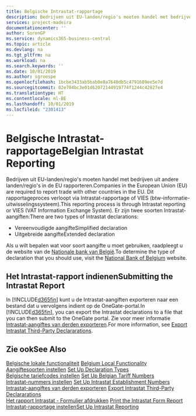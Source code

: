 ```yaml
---
title: Belgische Intrastat-rapportage
description: Bedrijven uit EU-landen/regio's moeten handel met bedrijven uit andere landen/regio's in de EU rapporteren. Dit rapportageproces verloopt via Intrastat-rapportage of VIES (btw-informatie-uitwisselingssysteem).
services: project-madeira
documentationcenter: ''
author: SorenGP
ms.service: dynamics365-business-central
ms.topic: article
ms.devlang: na
ms.tgt_pltfrm: na
ms.workload: na
ms.search.keywords: ''
ms.date: 10/01/2019
ms.author: sgroespe
ms.openlocfilehash: 1bcbe3433ab5bab0e8a7640db5c4791609ee5e7d
ms.sourcegitcommit: 02e704bc3e01d62072144919774f1244c42827e4
ms.translationtype: HT
ms.contentlocale: nl-BE
ms.lasthandoff: 10/01/2019
ms.locfileid: "2301413"
---
```

# <a name="belgian-intrastat-reporting"></a><span data-ttu-id="08bfa-104">Belgische Intrastat-rapportage</span><span class="sxs-lookup"><span data-stu-id="08bfa-104">Belgian Intrastat Reporting</span></span>
<span data-ttu-id="08bfa-105">Bedrijven uit EU-landen/regio's moeten handel met bedrijven uit andere landen/regio's in de EU rapporteren.</span><span class="sxs-lookup"><span data-stu-id="08bfa-105">Companies in the European Union (EU) are required to report trade with other countries in the EU.</span></span> <span data-ttu-id="08bfa-106">Dit rapportageproces verloopt via Intrastat-rapportage of VIES (btw-informatie-uitwisselingssysteem).</span><span class="sxs-lookup"><span data-stu-id="08bfa-106">This reporting process is through Intrastat reporting or VIES (VAT Information Exchange System).</span></span> <span data-ttu-id="08bfa-107">Er zijn twee soorten Intrastat-aangiften:</span><span class="sxs-lookup"><span data-stu-id="08bfa-107">There are two types of Intrastat declarations:</span></span>  

- <span data-ttu-id="08bfa-108">Vereenvoudigde aangifte</span><span class="sxs-lookup"><span data-stu-id="08bfa-108">Simplified declaration</span></span>  
- <span data-ttu-id="08bfa-109">Uitgebreide aangifte</span><span class="sxs-lookup"><span data-stu-id="08bfa-109">Extended declaration</span></span>  

<span data-ttu-id="08bfa-110">Als u wilt bepalen wat voor soort aangifte u moet gebruiken, raadpleegt u de website van de [Nationale bank van België](https://aka.ms/BelgianNationalBank).</span><span class="sxs-lookup"><span data-stu-id="08bfa-110">To determine the type of declaration that you should use, visit the [National Bank of Belgium](https://aka.ms/BelgianNationalBank) website.</span></span>  

## <a name="submitting-the-intrastat-report"></a><span data-ttu-id="08bfa-111">Het Intrastat-rapport indienen</span><span class="sxs-lookup"><span data-stu-id="08bfa-111">Submitting the Intrastat Report</span></span>  
<span data-ttu-id="08bfa-112">In [!INCLUDE[d365fin](../../includes/d365fin_md.md)] kunt u de Intrastat-aangiften exporteren naar een bestand dat u vervolgens indient op de OneGate-portal.</span><span class="sxs-lookup"><span data-stu-id="08bfa-112">In [!INCLUDE[d365fin](../../includes/d365fin_md.md)], you can export the Intrastat declarations to a file that you can then submit to the OneGate portal.</span></span> <span data-ttu-id="08bfa-113">Zie voor meer informatie [Intrastat-aangiftes van derden exporteren](how-to-export-intrastat-third-party-declararations.md).</span><span class="sxs-lookup"><span data-stu-id="08bfa-113">For more information, see [Export Intrastat Third-Party Declararations](how-to-export-intrastat-third-party-declararations.md).</span></span>  

## <a name="see-also"></a><span data-ttu-id="08bfa-114">Zie ook</span><span class="sxs-lookup"><span data-stu-id="08bfa-114">See Also</span></span>  
 <span data-ttu-id="08bfa-115">[Belgische lokale functionaliteit](belgium-local-functionality.md) </span><span class="sxs-lookup"><span data-stu-id="08bfa-115">[Belgium Local Functionality](belgium-local-functionality.md) </span></span>  
 <span data-ttu-id="08bfa-116">[Aangiftesoorten instellen](how-to-set-up-declaration-types.md) </span><span class="sxs-lookup"><span data-stu-id="08bfa-116">[Set Up Declaration Types](how-to-set-up-declaration-types.md) </span></span>  
 <span data-ttu-id="08bfa-117">[Belgische tariefcodes instellen](how-to-set-up-belgian-tariff-numbers.md) </span><span class="sxs-lookup"><span data-stu-id="08bfa-117">[Set Up Belgian Tariff Numbers](how-to-set-up-belgian-tariff-numbers.md) </span></span>  
 <span data-ttu-id="08bfa-118">[Intrastat-nummers instellen](how-to-set-up-intrastat-establishment-numbers.md) </span><span class="sxs-lookup"><span data-stu-id="08bfa-118">[Set Up Intrastat Establishment Numbers](how-to-set-up-intrastat-establishment-numbers.md) </span></span>  
 <span data-ttu-id="08bfa-119">[Intrastat-aangiftes van derden exporteren](how-to-export-intrastat-third-party-declararations.md) </span><span class="sxs-lookup"><span data-stu-id="08bfa-119">[Export Intrastat Third-Party Declararations](how-to-export-intrastat-third-party-declararations.md) </span></span>  
 <span data-ttu-id="08bfa-120">[Het rapport Intrastat - Formulier afdrukken](how-to-print-the-intrastat-form-report.md) </span><span class="sxs-lookup"><span data-stu-id="08bfa-120">[Print the Intrastat Form Report](how-to-print-the-intrastat-form-report.md) </span></span>  
 [<span data-ttu-id="08bfa-121">Intrastat-rapportage instellen</span><span class="sxs-lookup"><span data-stu-id="08bfa-121">Set Up Intrastat Reporting</span></span>](../../finance-how-setup-report-intrastat.md)  
